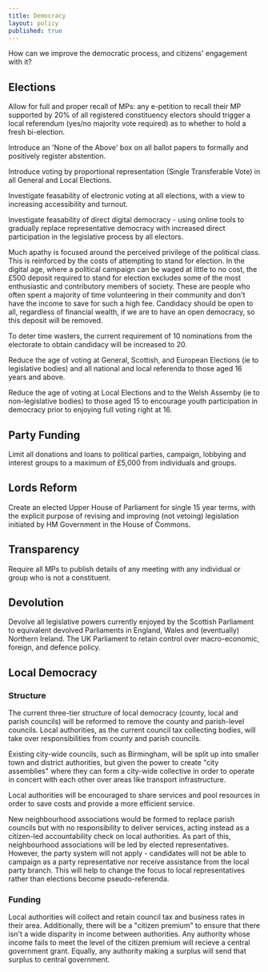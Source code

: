 ```yaml
---
title: Democracy
layout: policy
published: true
---
```


How can we improve the democratic process, and citizens' engagement with it?

## Elections

Allow for full and proper recall of MPs: any e-petition to recall their MP supported by 20% of all registered constituency electors should trigger a local referendum (yes/no majority vote required) as to whether to hold a fresh bi-election.

Introduce an 'None of the Above' box on all ballot papers to formally and positively register abstention.

Introduce voting by proportional representation (Single Transferable Vote) in all General and Local Elections.

Investigate feasability of electronic voting at all elections, with a view to increasing accessibility and turnout.

Investigate feasability of direct digital democracy - using online tools to gradually replace representative democracy with increased direct participation in the legislative process by all electors.

Much apathy is focused around the perceived privilege of the political class. This is reinforced by the costs of attempting to stand for election. In the digital age, where a political campaign can be waged at little to no cost, the £500 deposit required to stand for election excludes some of the most enthusiastic and contributory members of society. These are people who often spent a majority of time volunteering in their community and don't have the income to save for such a high fee. Candidacy should be open to all, regardless of financial wealth, if we are to have an open democracy, so this deposit will be removed.

To deter time wasters, the current requirement of 10 nominations from the electorate to obtain candidacy will be increased to 20.

Reduce the age of voting at General, Scottish, and European Elections (ie to legislative bodies) and all national and local referenda to those aged 16 years and above.

Reduce the age of voting at Local Elections and to the Welsh Assemby (ie to non-legislative bodies) to those aged 15 to encourage youth participation in democracy prior to enjoying full voting right at 16. 

## Party Funding

Limit all donations and loans to political parties, campaign, lobbying and interest groups to a maximum of £5,000 from individuals and groups.

## Lords Reform

Create an elected Upper House of Parliament for single 15 year terms, with the explicit purpose of revising and improving (not vetoing) legislation initiated by HM Government in the House of Commons.

## Transparency

Require all MPs to publish details of any meeting with any individual or group who is not a constituent.

## Devolution

Devolve all legislative powers currently enjoyed by the Scottish Parliament to equivalent devolved Parliaments in England, Wales and (eventually) Northern Ireland. The UK Parliament to retain control over macro-economic, foreign, and defence policy.

## Local Democracy

### Structure

The current three-tier structure of local democracy (county, local and parish councils) will be reformed to remove the county and parish-level councils. Local authorities, as the current council tax collecting bodies, will take over responsibilities from county and parish councils.

Existing city-wide councils, such as Birmingham, will be split up into smaller town and district authorities, but given the power to create "city assemblies" where they can form a city-wide collective in order to operate in concert with each other over areas like transport infrastructure.

Local authorities will be encouraged to share services and pool resources in order to save costs and provide a more efficient service.

New neighbourhood associations would be formed to replace parish councils but with no responsibility to deliver services, acting instead as a citizen-led accountability check on local authorities. As part of this, neighbourhood associations will be led by elected representatives. However, the party system will not apply - candidates will not be able to campaign as a party representative nor receive assistance from the local party branch. This will help to change the focus to local representatives rather than elections become pseudo-referenda.

### Funding

Local authorities will collect and retain council tax and business rates in their area. Additionally, there will be a "citizen premium" to ensure that there isn't a wide disparity in income between authorities. Any authority whose income fails to meet the level of the citizen premium will recieve a central government grant. Equally, any authority making a surplus will send that surplus to central government.
